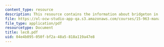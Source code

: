 ```yaml
---
content_type: resource
description: This resource contains the information about bridgeton in this course.
file: https://ol-ocw-studio-app-qa.s3.amazonaws.com/courses/15-963-management-accounting-and-control-spring-2007/04e4b095050fbf2a48a5818a119a47e8_lec8.pdf
file_type: application/pdf
resourcetype: Document
title: lec8.pdf
uid: 04e4b095-050f-bf2a-48a5-818a119a47e8
---
```

